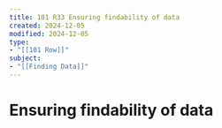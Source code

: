 ```yaml
---
title: 101 R33 Ensuring findability of data
created: 2024-12-05
modified: 2024-12-05
type: 
- "[[101 Row]]"
subject: 
- "[[Finding Data]]"
---
```

# Ensuring findability of data

